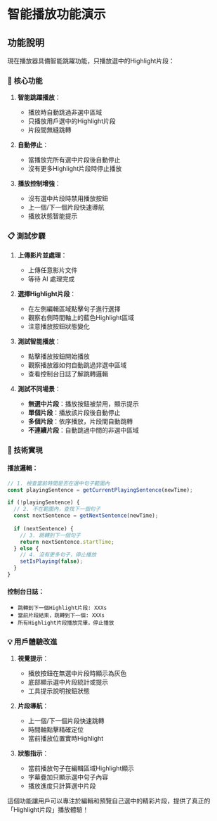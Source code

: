 # 智能播放功能演示

## 功能說明

現在播放器具備智能跳躍功能，只播放選中的Highlight片段：

### 🎯 核心功能

1. **智能跳躍播放**：
   - 播放時自動跳過非選中區域
   - 只播放用戶選中的Highlight片段
   - 片段間無縫跳轉

2. **自動停止**：
   - 當播放完所有選中片段後自動停止
   - 沒有更多Highlight片段時停止播放

3. **播放控制增強**：
   - 沒有選中片段時禁用播放按鈕
   - 上一個/下一個片段快速導航
   - 播放狀態智能提示

### 📋 測試步驟

1. **上傳影片並處理**：
   - 上傳任意影片文件
   - 等待 AI 處理完成

2. **選擇Highlight片段**：
   - 在左側編輯區域點擊句子進行選擇
   - 觀察右側時間軸上的藍色Highlight區域
   - 注意播放按鈕狀態變化

3. **測試智能播放**：
   - 點擊播放按鈕開始播放
   - 觀察播放器如何自動跳過非選中區域
   - 查看控制台日誌了解跳轉邏輯

4. **測試不同場景**：
   - **無選中片段**：播放按鈕被禁用，顯示提示
   - **單個片段**：播放該片段後自動停止
   - **多個片段**：依序播放，片段間自動跳轉
   - **不連續片段**：自動跳過中間的非選中區域

### 🔧 技術實現

#### 播放邏輯：
```typescript
// 1. 檢查當前時間是否在選中句子範圍內
const playingSentence = getCurrentPlayingSentence(newTime);

if (!playingSentence) {
  // 2. 不在範圍內，查找下一個句子
  const nextSentence = getNextSentence(newTime);
  
  if (nextSentence) {
    // 3. 跳轉到下一個句子
    return nextSentence.startTime;
  } else {
    // 4. 沒有更多句子，停止播放
    setIsPlaying(false);
  }
}
```

#### 控制台日誌：
- `跳轉到下一個Highlight片段: XXXs`
- `當前片段結束，跳轉到下一個: XXXs`
- `所有Highlight片段播放完畢，停止播放`

### 💡 用戶體驗改進

1. **視覺提示**：
   - 播放按鈕在無選中片段時顯示為灰色
   - 底部顯示選中片段統計或提示
   - 工具提示說明按鈕狀態

2. **片段導航**：
   - 上一個/下一個片段快速跳轉
   - 時間軸點擊精確定位
   - 當前播放位置實時Highlight

3. **狀態指示**：
   - 當前播放句子在編輯區域Highlight顯示
   - 字幕疊加只顯示選中句子內容
   - 播放進度只計算選中片段

這個功能讓用戶可以專注於編輯和預覽自己選中的精彩片段，提供了真正的「Highlight片段」播放體驗！
